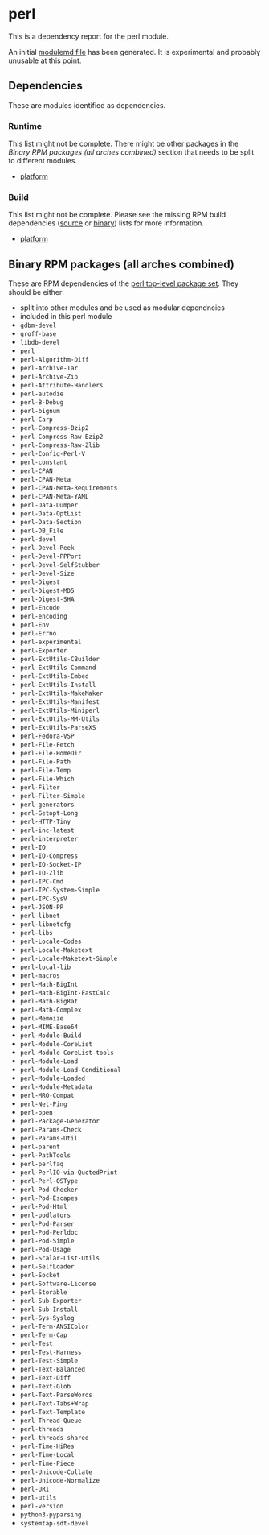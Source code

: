 # perl
This is a dependency report for the perl module.

An initial [modulemd file](perl.yaml) has been generated. It is experimental and probably unusable at this point.
## Dependencies
These are modules identified as dependencies.
### Runtime
This list might not be complete. There might be other packages in the *Binary RPM packages (all arches combined)* section that needs to be split to different modules.
* [platform](../platform)
### Build
This list might not be complete. Please see the missing RPM build dependencies ([source](missing-buildtime-source-packages-short.txt) or [binary](missing-buildtime-binary-packages-short.txt)) lists for more information.
* [platform](../platform)
## Binary RPM packages (all arches combined)
These are RPM dependencies of the [perl top-level package set](perl.csv). They should be either:
* split into other modules and be used as modular dependncies
* included in this perl module
* `gdbm-devel`
* `groff-base`
* `libdb-devel`
* `perl`
* `perl-Algorithm-Diff`
* `perl-Archive-Tar`
* `perl-Archive-Zip`
* `perl-Attribute-Handlers`
* `perl-autodie`
* `perl-B-Debug`
* `perl-bignum`
* `perl-Carp`
* `perl-Compress-Bzip2`
* `perl-Compress-Raw-Bzip2`
* `perl-Compress-Raw-Zlib`
* `perl-Config-Perl-V`
* `perl-constant`
* `perl-CPAN`
* `perl-CPAN-Meta`
* `perl-CPAN-Meta-Requirements`
* `perl-CPAN-Meta-YAML`
* `perl-Data-Dumper`
* `perl-Data-OptList`
* `perl-Data-Section`
* `perl-DB_File`
* `perl-devel`
* `perl-Devel-Peek`
* `perl-Devel-PPPort`
* `perl-Devel-SelfStubber`
* `perl-Devel-Size`
* `perl-Digest`
* `perl-Digest-MD5`
* `perl-Digest-SHA`
* `perl-Encode`
* `perl-encoding`
* `perl-Env`
* `perl-Errno`
* `perl-experimental`
* `perl-Exporter`
* `perl-ExtUtils-CBuilder`
* `perl-ExtUtils-Command`
* `perl-ExtUtils-Embed`
* `perl-ExtUtils-Install`
* `perl-ExtUtils-MakeMaker`
* `perl-ExtUtils-Manifest`
* `perl-ExtUtils-Miniperl`
* `perl-ExtUtils-MM-Utils`
* `perl-ExtUtils-ParseXS`
* `perl-Fedora-VSP`
* `perl-File-Fetch`
* `perl-File-HomeDir`
* `perl-File-Path`
* `perl-File-Temp`
* `perl-File-Which`
* `perl-Filter`
* `perl-Filter-Simple`
* `perl-generators`
* `perl-Getopt-Long`
* `perl-HTTP-Tiny`
* `perl-inc-latest`
* `perl-interpreter`
* `perl-IO`
* `perl-IO-Compress`
* `perl-IO-Socket-IP`
* `perl-IO-Zlib`
* `perl-IPC-Cmd`
* `perl-IPC-System-Simple`
* `perl-IPC-SysV`
* `perl-JSON-PP`
* `perl-libnet`
* `perl-libnetcfg`
* `perl-libs`
* `perl-Locale-Codes`
* `perl-Locale-Maketext`
* `perl-Locale-Maketext-Simple`
* `perl-local-lib`
* `perl-macros`
* `perl-Math-BigInt`
* `perl-Math-BigInt-FastCalc`
* `perl-Math-BigRat`
* `perl-Math-Complex`
* `perl-Memoize`
* `perl-MIME-Base64`
* `perl-Module-Build`
* `perl-Module-CoreList`
* `perl-Module-CoreList-tools`
* `perl-Module-Load`
* `perl-Module-Load-Conditional`
* `perl-Module-Loaded`
* `perl-Module-Metadata`
* `perl-MRO-Compat`
* `perl-Net-Ping`
* `perl-open`
* `perl-Package-Generator`
* `perl-Params-Check`
* `perl-Params-Util`
* `perl-parent`
* `perl-PathTools`
* `perl-perlfaq`
* `perl-PerlIO-via-QuotedPrint`
* `perl-Perl-OSType`
* `perl-Pod-Checker`
* `perl-Pod-Escapes`
* `perl-Pod-Html`
* `perl-podlators`
* `perl-Pod-Parser`
* `perl-Pod-Perldoc`
* `perl-Pod-Simple`
* `perl-Pod-Usage`
* `perl-Scalar-List-Utils`
* `perl-SelfLoader`
* `perl-Socket`
* `perl-Software-License`
* `perl-Storable`
* `perl-Sub-Exporter`
* `perl-Sub-Install`
* `perl-Sys-Syslog`
* `perl-Term-ANSIColor`
* `perl-Term-Cap`
* `perl-Test`
* `perl-Test-Harness`
* `perl-Test-Simple`
* `perl-Text-Balanced`
* `perl-Text-Diff`
* `perl-Text-Glob`
* `perl-Text-ParseWords`
* `perl-Text-Tabs+Wrap`
* `perl-Text-Template`
* `perl-Thread-Queue`
* `perl-threads`
* `perl-threads-shared`
* `perl-Time-HiRes`
* `perl-Time-Local`
* `perl-Time-Piece`
* `perl-Unicode-Collate`
* `perl-Unicode-Normalize`
* `perl-URI`
* `perl-utils`
* `perl-version`
* `python3-pyparsing`
* `systemtap-sdt-devel`
